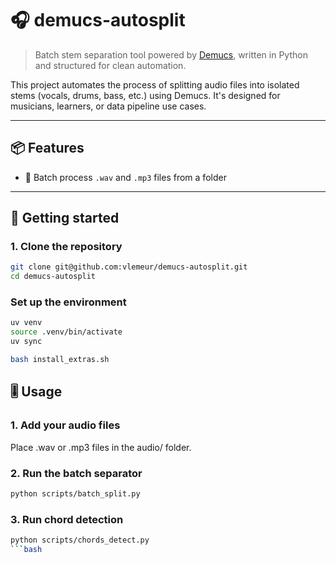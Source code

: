 # 🎧 demucs-autosplit

> Batch stem separation tool powered by [Demucs](https://github.com/facebookresearch/demucs), written in Python and structured for clean automation.

This project automates the process of splitting audio files into isolated stems (vocals, drums, bass, etc.) using Demucs. It's designed for musicians, learners, or data pipeline use cases.

---

## 📦 Features

- 🔹 Batch process `.wav` and `.mp3` files from a folder

---

## 🚀 Getting started

### 1. Clone the repository

```bash
git clone git@github.com:vlemeur/demucs-autosplit.git
cd demucs-autosplit
```

### Set up the environment

```bash
uv venv
source .venv/bin/activate
uv sync
```


```bash
bash install_extras.sh
```

## 🎚️ Usage

### 1. Add your audio files

Place .wav or .mp3 files in the audio/ folder.

### 2. Run the batch separator

```bash
python scripts/batch_split.py
```

### 3. Run chord detection

```bash
python scripts/chords_detect.py
```bash